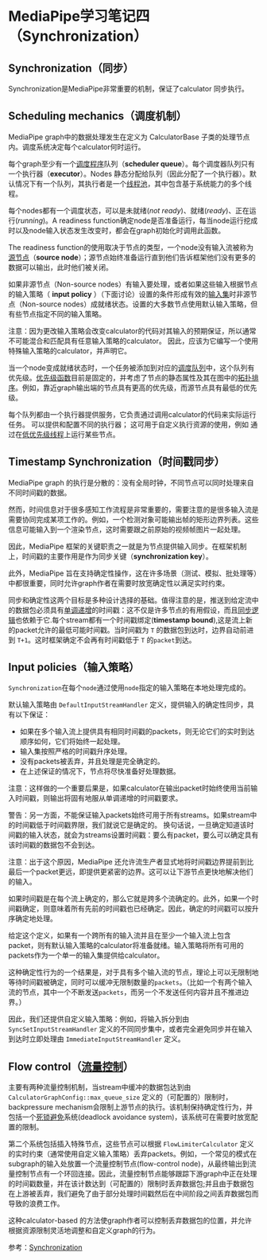 # MediaPipe学习笔记四（Synchronization）

## **Synchronization（同步）**

Synchronization是MediaPipe非常重要的机制，保证了calculator 同步执行。

## **Scheduling mechanics（调度机制）**

MediaPipe graph中的数据处理发生在定义为 CalculatorBase 子类的处理节点内。调度系统决定每个calculator何时运行。

每个graph至少有一个[调度程序](https://zhida.zhihu.com/search?content_id=220002159&content_type=Article&match_order=1&q=调度程序&zhida_source=entity)队列（**scheduler queue**）。每个调度器队列只有一个执行器（**executor**）。Nodes 静态分配给队列（因此分配了一个执行器）。默认情况下有一个队列，其执行者是一个[线程池](https://zhida.zhihu.com/search?content_id=220002159&content_type=Article&match_order=1&q=线程池&zhida_source=entity)，其中包含基于系统能力的多个线程。

每个nodes都有一个调度状态，可以是未就绪(*not ready*)、就绪(*ready*)、正在运行(*running*)。A readiness function确定node是否准备运行，每当node运行挖成时以及node输入状态发生改变时，都会在graph初始化时调用此函数。

The readiness function的使用取决于节点的类型，一个node没有输入流被称为[源节点](https://zhida.zhihu.com/search?content_id=220002159&content_type=Article&match_order=1&q=源节点&zhida_source=entity)（**source node**）；源节点始终准备运行直到他们告诉框架他们没有更多的数据可以输出，此时他们被关闭。

如果非源节点（Non-source nodes）有输入要处理，或者如果这些输入根据节点的输入策略（ **input policy** ）（下面讨论）设置的条件形成有效的[输入集](https://zhida.zhihu.com/search?content_id=220002159&content_type=Article&match_order=1&q=输入集&zhida_source=entity)时非源节点（Non-source nodes）成就绪状态。设置的大多数节点使用默认输入策略，但有些节点指定不同的输入策略。

注意：因为更改输入策略会改变calculator的代码对其输入的预期保证，所以通常不可能混合和匹配具有任意输入策略的calculator。 因此，应该为它编写一个使用特殊输入策略的calculator，并声明它。

当一个node变成就绪状态时，一个任务被添加到对应的[调度队列](https://zhida.zhihu.com/search?content_id=220002159&content_type=Article&match_order=1&q=调度队列&zhida_source=entity)中，这个队列有优先级。[优先级函数](https://zhida.zhihu.com/search?content_id=220002159&content_type=Article&match_order=1&q=优先级函数&zhida_source=entity)目前是固定的，并考虑了节点的静态属性及其在图中的[拓扑排序](https://zhida.zhihu.com/search?content_id=220002159&content_type=Article&match_order=1&q=拓扑排序&zhida_source=entity)。例如，靠近graph输出端的节点具有更高的优先级，而源节点具有最低的优先级。

每个队列都由一个执行器提供服务，它负责通过调用calculator的代码来实际运行任务。 可以提供和配置不同的执行器； 这可用于自定义执行资源的使用，例如 通过在[低优先级线程](https://zhida.zhihu.com/search?content_id=220002159&content_type=Article&match_order=1&q=低优先级线程&zhida_source=entity)上运行某些节点。

## **Timestamp Synchronization（时间戳同步）**

MediaPipe graph 的执行是分散的：没有全局时钟，不同节点可以同时处理来自不同时间戳的数据。

然而，时间信息对于很多感知工作流程是非常重要的，需要注意的是很多输入流是需要协同完成某项工作的。例如，一个检测对象可能输出帧的矩形边界列表。这些信息可能输入到一个渲染节点，这时需要跟之前原始的视频帧图片一起处理。

因此，MediaPipe 框架的关键职责之一就是为节点提供输入同步。在框架机制上，时间戳的主要作用是作为同步关键（**synchronization key**）。

此外，MediaPipe 旨在支持确定性操作，这在许多场景（测试、模拟、批处理等）中都很重要，同时允许graph作者在需要时放宽确定性以满足实时约束。

同步和确定性这两个目标是多种设计选择的基础。值得注意的是，推送到给定流中的数据包必须具有[单调递增](https://zhida.zhihu.com/search?content_id=220002159&content_type=Article&match_order=1&q=单调递增&zhida_source=entity)的时间戳：这不仅是许多节点的有用假设，而且[同步逻辑](https://zhida.zhihu.com/search?content_id=220002159&content_type=Article&match_order=1&q=同步逻辑&zhida_source=entity)也依赖于它.每个stream都有一个时间戳绑定(**timestamp bound**),这是流上新的packet允许的最低可能时间戳。当时间戳为 `T` 的数据包到达时，边界自动前进到 `T+1`。这时框架确定不会再有时间戳低于 `T` 的`packet`到达。

## **Input policies（输入策略）**

`Synchronization`在每个`node`通过使用`node`指定的输入策略在本地处理完成的。

默认输入策略由 `DefaultInputStreamHandler` 定义，提供输入的确定性同步，具有以下保证：

- 如果在多个输入流上提供具有相同时间戳的packets，则无论它们的实时到达顺序如何，它们将始终一起处理。
- 输入集按照严格的时间戳升序处理。
- 没有packets被丢弃，并且处理是完全确定的。
- 在上述保证的情况下，节点将尽快准备好处理数据。

注意：这样做的一个重要后果是，如果calculator在输出packet时始终使用当前输入时间戳，则输出将固有地服从单调递增的时间戳要求。

警告：另一方面，不能保证输入packets始终可用于所有streams。如果stream中的时间戳低于时间戳界限，我们就说它是确定的。 换句话说，一旦确定知道该时间戳的输入状态，就会为streams设置时间戳：要么有packet，要么可以确定具有该时间戳的数据包不会到达。

注意：出于这个原因，MediaPipe 还允许流生产者显式地将时间戳边界提前到比最后一个packet更远，即提供更紧密的边界。这可以让下游节点更快地解决他们的输入。

如果时间戳是在每个流上确定的，那么它就是跨多个流确定的。此外，如果一个时间戳确定，则意味着所有先前的时间戳也已经确定。因此，确定的时间戳可以按升序确定地处理。

给定这个定义，如果有一个跨所有的输入流并且在至少一个输入流上包含packet，则有默认输入策略的calculator将准备就绪。输入策略将所有可用的packets作为一个单一的输入集提供给calculator。

这种确定性行为的一个结果是，对于具有多个输入流的节点，理论上可以无限制地等待时间戳被确定，同时可以缓冲无限制数量的`packets`。（比如一个有两个输入流的节点，其中一个不断发送`packets`，而另一个不发送任何内容并且不推进边界。）

因此，我们还提供自定义输入策略：例如，将输入拆分到由 `SyncSetInputStreamHandler` 定义的不同同步集中，或者完全避免同步并在输入到达时立即处理由 `ImmediateInputStreamHandler` 定义。

## **Flow control（[流量控制](https://zhida.zhihu.com/search?content_id=220002159&content_type=Article&match_order=1&q=流量控制&zhida_source=entity)）**

主要有两种流量控制机制，当stream中缓冲的数据包达到由 `CalculatorGraphConfig::max_queue_size` 定义的（可配置的）限制时，backpressure mechanism会限制上游节点的执行。该机制保持确定性行为，并包括一个[死锁避免](https://zhida.zhihu.com/search?content_id=220002159&content_type=Article&match_order=1&q=死锁避免&zhida_source=entity)系统(deadlock avoidance system)，该系统可在需要时放宽配置的限制。

第二个系统包括插入特殊节点，这些节点可以根据 `FlowLimiterCalculator` 定义的实时约束（通常使用自定义输入策略）丢弃packets。例如，一个常见的模式在subgraph的输入处放置一个流量控制节点(flow-control node)，从最终输出到流量控制节点有一个环回连接。因此，流量控制节点能够跟踪下游graph中正在处理的时间戳数量，并在该计数达到（可配置的）限制时丢弃数据包;并且由于数据包在上游被丢弃，我们避免了由于部分处理时间戳然后在中间阶段之间丢弃数据包而导致的浪费工作。

这种calculator-based 的方法使graph作者可以控制丢弃数据包的位置，并允许根据资源限制灵活地调整和自定义graph的行为。

参考：[Synchronization](https://link.zhihu.com/?target=https%3A//google.github.io/mediapipe/framework_concepts/synchronization.html%23flow-control)

